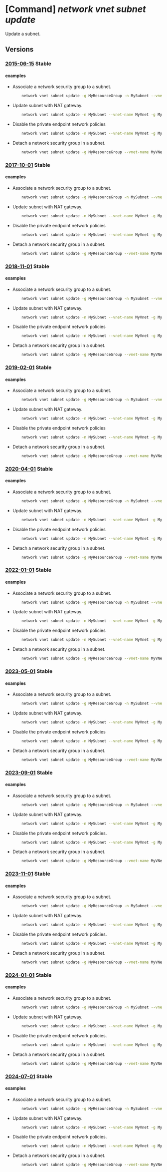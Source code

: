 # [Command] _network vnet subnet update_

Update a subnet.

## Versions

### [2015-06-15](/Resources/mgmt-plane/L3N1YnNjcmlwdGlvbnMve30vcmVzb3VyY2Vncm91cHMve30vcHJvdmlkZXJzL21pY3Jvc29mdC5uZXR3b3JrL3ZpcnR1YWxuZXR3b3Jrcy97fS9zdWJuZXRzL3t9/2015-06-15.xml) **Stable**

<!-- mgmt-plane /subscriptions/{}/resourcegroups/{}/providers/microsoft.network/virtualnetworks/{}/subnets/{} 2015-06-15 -->

#### examples

- Associate a network security group to a subnet.
    ```bash
        network vnet subnet update -g MyResourceGroup -n MySubnet --vnet-name MyVNet --network-security-group MyNsg
    ```

- Update subnet with NAT gateway.
    ```bash
        network vnet subnet update -n MySubnet --vnet-name MyVnet -g MyResourceGroup --nat-gateway MyNatGateway --address-prefixes "10.0.0.0/21"
    ```

- Disable the private endpoint network policies
    ```bash
        network vnet subnet update -n MySubnet --vnet-name MyVnet -g MyResourceGroup --disable-private-endpoint-network-policies
    ```

- Detach a network security group in a subnet.
    ```bash
        network vnet subnet update -g MyResourceGroup --vnet-name MyVNet -n MySubnet --nsg null
    ```

### [2017-10-01](/Resources/mgmt-plane/L3N1YnNjcmlwdGlvbnMve30vcmVzb3VyY2Vncm91cHMve30vcHJvdmlkZXJzL21pY3Jvc29mdC5uZXR3b3JrL3ZpcnR1YWxuZXR3b3Jrcy97fS9zdWJuZXRzL3t9/2017-10-01.xml) **Stable**

<!-- mgmt-plane /subscriptions/{}/resourcegroups/{}/providers/microsoft.network/virtualnetworks/{}/subnets/{} 2017-10-01 -->

#### examples

- Associate a network security group to a subnet.
    ```bash
        network vnet subnet update -g MyResourceGroup -n MySubnet --vnet-name MyVNet --network-security-group MyNsg
    ```

- Update subnet with NAT gateway.
    ```bash
        network vnet subnet update -n MySubnet --vnet-name MyVnet -g MyResourceGroup --nat-gateway MyNatGateway --address-prefixes "10.0.0.0/21"
    ```

- Disable the private endpoint network policies
    ```bash
        network vnet subnet update -n MySubnet --vnet-name MyVnet -g MyResourceGroup --disable-private-endpoint-network-policies
    ```

- Detach a network security group in a subnet.
    ```bash
        network vnet subnet update -g MyResourceGroup --vnet-name MyVNet -n MySubnet --nsg null
    ```

### [2018-11-01](/Resources/mgmt-plane/L3N1YnNjcmlwdGlvbnMve30vcmVzb3VyY2Vncm91cHMve30vcHJvdmlkZXJzL21pY3Jvc29mdC5uZXR3b3JrL3ZpcnR1YWxuZXR3b3Jrcy97fS9zdWJuZXRzL3t9/2018-11-01.xml) **Stable**

<!-- mgmt-plane /subscriptions/{}/resourcegroups/{}/providers/microsoft.network/virtualnetworks/{}/subnets/{} 2018-11-01 -->

#### examples

- Associate a network security group to a subnet.
    ```bash
        network vnet subnet update -g MyResourceGroup -n MySubnet --vnet-name MyVNet --network-security-group MyNsg
    ```

- Update subnet with NAT gateway.
    ```bash
        network vnet subnet update -n MySubnet --vnet-name MyVnet -g MyResourceGroup --nat-gateway MyNatGateway --address-prefixes "10.0.0.0/21"
    ```

- Disable the private endpoint network policies
    ```bash
        network vnet subnet update -n MySubnet --vnet-name MyVnet -g MyResourceGroup --disable-private-endpoint-network-policies
    ```

- Detach a network security group in a subnet.
    ```bash
        network vnet subnet update -g MyResourceGroup --vnet-name MyVNet -n MySubnet --nsg null
    ```

### [2019-02-01](/Resources/mgmt-plane/L3N1YnNjcmlwdGlvbnMve30vcmVzb3VyY2Vncm91cHMve30vcHJvdmlkZXJzL21pY3Jvc29mdC5uZXR3b3JrL3ZpcnR1YWxuZXR3b3Jrcy97fS9zdWJuZXRzL3t9/2019-02-01.xml) **Stable**

<!-- mgmt-plane /subscriptions/{}/resourcegroups/{}/providers/microsoft.network/virtualnetworks/{}/subnets/{} 2019-02-01 -->

#### examples

- Associate a network security group to a subnet.
    ```bash
        network vnet subnet update -g MyResourceGroup -n MySubnet --vnet-name MyVNet --network-security-group MyNsg
    ```

- Update subnet with NAT gateway.
    ```bash
        network vnet subnet update -n MySubnet --vnet-name MyVnet -g MyResourceGroup --nat-gateway MyNatGateway --address-prefixes "10.0.0.0/21"
    ```

- Disable the private endpoint network policies
    ```bash
        network vnet subnet update -n MySubnet --vnet-name MyVnet -g MyResourceGroup --disable-private-endpoint-network-policies
    ```

- Detach a network security group in a subnet.
    ```bash
        network vnet subnet update -g MyResourceGroup --vnet-name MyVNet -n MySubnet --nsg null
    ```

### [2020-04-01](/Resources/mgmt-plane/L3N1YnNjcmlwdGlvbnMve30vcmVzb3VyY2Vncm91cHMve30vcHJvdmlkZXJzL21pY3Jvc29mdC5uZXR3b3JrL3ZpcnR1YWxuZXR3b3Jrcy97fS9zdWJuZXRzL3t9/2020-04-01.xml) **Stable**

<!-- mgmt-plane /subscriptions/{}/resourcegroups/{}/providers/microsoft.network/virtualnetworks/{}/subnets/{} 2020-04-01 -->

#### examples

- Associate a network security group to a subnet.
    ```bash
        network vnet subnet update -g MyResourceGroup -n MySubnet --vnet-name MyVNet --network-security-group MyNsg
    ```

- Update subnet with NAT gateway.
    ```bash
        network vnet subnet update -n MySubnet --vnet-name MyVnet -g MyResourceGroup --nat-gateway MyNatGateway --address-prefixes "10.0.0.0/21"
    ```

- Disable the private endpoint network policies
    ```bash
        network vnet subnet update -n MySubnet --vnet-name MyVnet -g MyResourceGroup --disable-private-endpoint-network-policies
    ```

- Detach a network security group in a subnet.
    ```bash
        network vnet subnet update -g MyResourceGroup --vnet-name MyVNet -n MySubnet --nsg null
    ```

### [2022-01-01](/Resources/mgmt-plane/L3N1YnNjcmlwdGlvbnMve30vcmVzb3VyY2Vncm91cHMve30vcHJvdmlkZXJzL21pY3Jvc29mdC5uZXR3b3JrL3ZpcnR1YWxuZXR3b3Jrcy97fS9zdWJuZXRzL3t9/2022-01-01.xml) **Stable**

<!-- mgmt-plane /subscriptions/{}/resourcegroups/{}/providers/microsoft.network/virtualnetworks/{}/subnets/{} 2022-01-01 -->

#### examples

- Associate a network security group to a subnet.
    ```bash
        network vnet subnet update -g MyResourceGroup -n MySubnet --vnet-name MyVNet --network-security-group MyNsg
    ```

- Update subnet with NAT gateway.
    ```bash
        network vnet subnet update -n MySubnet --vnet-name MyVnet -g MyResourceGroup --nat-gateway MyNatGateway --address-prefixes "10.0.0.0/21"
    ```

- Disable the private endpoint network policies
    ```bash
        network vnet subnet update -n MySubnet --vnet-name MyVnet -g MyResourceGroup --disable-private-endpoint-network-policies
    ```

- Detach a network security group in a subnet.
    ```bash
        network vnet subnet update -g MyResourceGroup --vnet-name MyVNet -n MySubnet --nsg null
    ```

### [2023-05-01](/Resources/mgmt-plane/L3N1YnNjcmlwdGlvbnMve30vcmVzb3VyY2Vncm91cHMve30vcHJvdmlkZXJzL21pY3Jvc29mdC5uZXR3b3JrL3ZpcnR1YWxuZXR3b3Jrcy97fS9zdWJuZXRzL3t9/2023-05-01.xml) **Stable**

<!-- mgmt-plane /subscriptions/{}/resourcegroups/{}/providers/microsoft.network/virtualnetworks/{}/subnets/{} 2023-05-01 -->

#### examples

- Associate a network security group to a subnet.
    ```bash
        network vnet subnet update -g MyResourceGroup -n MySubnet --vnet-name MyVNet --network-security-group MyNsg
    ```

- Update subnet with NAT gateway.
    ```bash
        network vnet subnet update -n MySubnet --vnet-name MyVnet -g MyResourceGroup --nat-gateway MyNatGateway --address-prefixes "10.0.0.0/21"
    ```

- Disable the private endpoint network policies
    ```bash
        network vnet subnet update -n MySubnet --vnet-name MyVnet -g MyResourceGroup --disable-private-endpoint-network-policies
    ```

- Detach a network security group in a subnet.
    ```bash
        network vnet subnet update -g MyResourceGroup --vnet-name MyVNet -n MySubnet --nsg null
    ```

### [2023-09-01](/Resources/mgmt-plane/L3N1YnNjcmlwdGlvbnMve30vcmVzb3VyY2Vncm91cHMve30vcHJvdmlkZXJzL21pY3Jvc29mdC5uZXR3b3JrL3ZpcnR1YWxuZXR3b3Jrcy97fS9zdWJuZXRzL3t9/2023-09-01.xml) **Stable**

<!-- mgmt-plane /subscriptions/{}/resourcegroups/{}/providers/microsoft.network/virtualnetworks/{}/subnets/{} 2023-09-01 -->

#### examples

- Associate a network security group to a subnet.
    ```bash
        network vnet subnet update -g MyResourceGroup -n MySubnet --vnet-name MyVNet --network-security-group MyNsg
    ```

- Update subnet with NAT gateway.
    ```bash
        network vnet subnet update -n MySubnet --vnet-name MyVnet -g MyResourceGroup --nat-gateway MyNatGateway --address-prefixes "10.0.0.0/21"
    ```

- Disable the private endpoint network policies.
    ```bash
        network vnet subnet update -n MySubnet --vnet-name MyVnet -g MyResourceGroup --private-endpoint-network-policies Disabled
    ```

- Detach a network security group in a subnet.
    ```bash
        network vnet subnet update -g MyResourceGroup --vnet-name MyVNet -n MySubnet --nsg null
    ```

### [2023-11-01](/Resources/mgmt-plane/L3N1YnNjcmlwdGlvbnMve30vcmVzb3VyY2Vncm91cHMve30vcHJvdmlkZXJzL21pY3Jvc29mdC5uZXR3b3JrL3ZpcnR1YWxuZXR3b3Jrcy97fS9zdWJuZXRzL3t9/2023-11-01.xml) **Stable**

<!-- mgmt-plane /subscriptions/{}/resourcegroups/{}/providers/microsoft.network/virtualnetworks/{}/subnets/{} 2023-11-01 -->

#### examples

- Associate a network security group to a subnet.
    ```bash
        network vnet subnet update -g MyResourceGroup -n MySubnet --vnet-name MyVNet --network-security-group MyNsg
    ```

- Update subnet with NAT gateway.
    ```bash
        network vnet subnet update -n MySubnet --vnet-name MyVnet -g MyResourceGroup --nat-gateway MyNatGateway --address-prefixes "10.0.0.0/21"
    ```

- Disable the private endpoint network policies.
    ```bash
        network vnet subnet update -n MySubnet --vnet-name MyVnet -g MyResourceGroup --private-endpoint-network-policies Disabled
    ```

- Detach a network security group in a subnet.
    ```bash
        network vnet subnet update -g MyResourceGroup --vnet-name MyVNet -n MySubnet --nsg null
    ```

### [2024-01-01](/Resources/mgmt-plane/L3N1YnNjcmlwdGlvbnMve30vcmVzb3VyY2Vncm91cHMve30vcHJvdmlkZXJzL21pY3Jvc29mdC5uZXR3b3JrL3ZpcnR1YWxuZXR3b3Jrcy97fS9zdWJuZXRzL3t9/2024-01-01.xml) **Stable**

<!-- mgmt-plane /subscriptions/{}/resourcegroups/{}/providers/microsoft.network/virtualnetworks/{}/subnets/{} 2024-01-01 -->

#### examples

- Associate a network security group to a subnet.
    ```bash
        network vnet subnet update -g MyResourceGroup -n MySubnet --vnet-name MyVNet --network-security-group MyNsg
    ```

- Update subnet with NAT gateway.
    ```bash
        network vnet subnet update -n MySubnet --vnet-name MyVnet -g MyResourceGroup --nat-gateway MyNatGateway --address-prefixes "10.0.0.0/21"
    ```

- Disable the private endpoint network policies.
    ```bash
        network vnet subnet update -n MySubnet --vnet-name MyVnet -g MyResourceGroup --private-endpoint-network-policies Disabled
    ```

- Detach a network security group in a subnet.
    ```bash
        network vnet subnet update -g MyResourceGroup --vnet-name MyVNet -n MySubnet --nsg null
    ```

### [2024-07-01](/Resources/mgmt-plane/L3N1YnNjcmlwdGlvbnMve30vcmVzb3VyY2Vncm91cHMve30vcHJvdmlkZXJzL21pY3Jvc29mdC5uZXR3b3JrL3ZpcnR1YWxuZXR3b3Jrcy97fS9zdWJuZXRzL3t9/2024-07-01.xml) **Stable**

<!-- mgmt-plane /subscriptions/{}/resourcegroups/{}/providers/microsoft.network/virtualnetworks/{}/subnets/{} 2024-07-01 -->

#### examples

- Associate a network security group to a subnet.
    ```bash
        network vnet subnet update -g MyResourceGroup -n MySubnet --vnet-name MyVNet --network-security-group MyNsg
    ```

- Update subnet with NAT gateway.
    ```bash
        network vnet subnet update -n MySubnet --vnet-name MyVnet -g MyResourceGroup --nat-gateway MyNatGateway --address-prefixes "10.0.0.0/21"
    ```

- Disable the private endpoint network policies.
    ```bash
        network vnet subnet update -n MySubnet --vnet-name MyVnet -g MyResourceGroup --private-endpoint-network-policies Disabled
    ```

- Detach a network security group in a subnet.
    ```bash
        network vnet subnet update -g MyResourceGroup --vnet-name MyVNet -n MySubnet --nsg null
    ```
